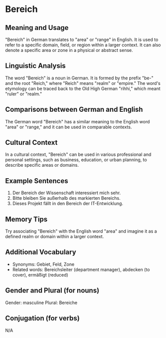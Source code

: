 # Bereich
## Meaning and Usage
"Bereich" in German translates to "area" or "range" in English. It is used to refer to a specific domain, field, or region within a larger context. It can also denote a specific area or zone in a physical or abstract sense.

## Linguistic Analysis
The word "Bereich" is a noun in German. It is formed by the prefix "be-" and the root "Reich," where "Reich" means "realm" or "empire." The word's etymology can be traced back to the Old High German "rihhi," which meant "ruler" or "realm."

## Comparisons between German and English
The German word "Bereich" has a similar meaning to the English word "area" or "range," and it can be used in comparable contexts.

## Cultural Context
In a cultural context, "Bereich" can be used in various professional and personal settings, such as business, education, or urban planning, to describe specific areas or domains.

## Example Sentences
1. Der Bereich der Wissenschaft interessiert mich sehr.
2. Bitte bleiben Sie außerhalb des markierten Bereichs.
3. Dieses Projekt fällt in den Bereich der IT-Entwicklung.

## Memory Tips
Try associating "Bereich" with the English word "area" and imagine it as a defined realm or domain within a larger context.

## Additional Vocabulary
- Synonyms: Gebiet, Feld, Zone
- Related words: Bereichsleiter (department manager), abdecken (to cover), ermäßigt (reduced)

## Gender and Plural (for nouns)
Gender: masculine
Plural: Bereiche

## Conjugation (for verbs)
N/A